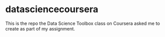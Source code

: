 datasciencecoursera
===================

This is the repo the Data Science Toolbox class on Coursera asked me to create as part of my assignment.
